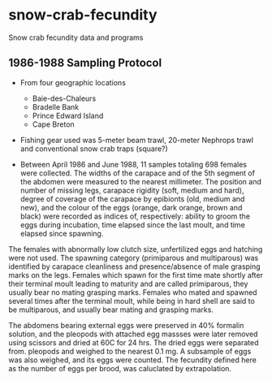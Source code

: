 # snow-crab-fecundity
 Snow crab fecundity data and programs

## 1986-1988 Sampling Protocol

* From four geographic locations
  - Baie-des-Chaleurs
  - Bradelle Bank
  - Prince Edward Island
  - Cape Breton
  
* Fishing gear used was 5-meter beam trawl, 20-meter Nephrops trawl and conventional snow crab traps (square?)
* Between April 1986 and June 1988, 11 samples totaling 698 females were collected. The widths of the carapace and of the 5th segment of the abdomen were measured to the nearest millimeter. The position and number of missing legs, carapace rigidity (soft, medium and hard), degree of coverage of the carapace by epibionts (old, medium and new), and the colour of the eggs (orange, dark orange, brown and black) were recorded as indices of, respectively: ability to groom the eggs during incubation, time elapsed since the last moult, and time elapsed since spawning.

The females with abnormally low clutch size, unfertilized eggs and hatching were not used. The spawning category (primiparous and multiparous) was identified by carapace cleanliness and presence/absence of male grasping marks on the legs. Females which spawn for the first time mate shortly after their terminal moult leading to maturity and are called primiparous, they usually bear no mating grasping marks. Females who mated and spawned several times after the terminal moult, while being in hard shell are said to be multiparous, and usually bear mating and grasping marks.

The abdomens bearing external eggs were preserved in 40% formalin solution, and the pleopods with attached egg massses were later removed using scissors and dried at 60C for 24 hrs. The dried eggs were separated from. pleopods and weighed to the nearest 0.1 mg. A subsample of eggs was also weighed, and its eggs were counted. The fecundity defined here as the number of eggs per brood, was caluclated by extrapolation.
